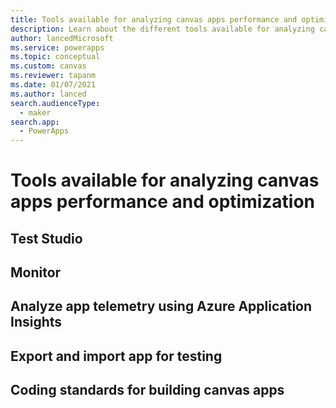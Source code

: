 ```yaml
---
title: Tools available for analyzing canvas apps performance and optimization | Microsoft Docs
description: Learn about the different tools available for analyzing canvas apps performance and optimization.
author: lancedMicrosoft
ms.service: powerapps
ms.topic: conceptual
ms.custom: canvas
ms.reviewer: tapanm
ms.date: 01/07/2021
ms.author: lanced
search.audienceType: 
  - maker
search.app: 
  - PowerApps
---
```


# Tools available for analyzing canvas apps performance and optimization

## Test Studio

## Monitor

## Analyze app telemetry using Azure Application Insights

## Export and import app for testing

## Coding standards for building canvas apps
